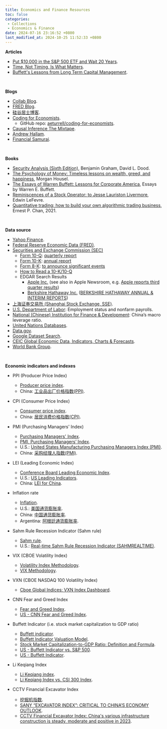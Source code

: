 ```yaml
---
title: Economics and Finance Resources
toc: false
categories:
 - Collections
 - Economics & Finance
date: 2024-07-16 23:16:52 +0800
last_modified_at: 2024-10-25 11:52:33 +0800
---
```


**Articles**

- [Put \$10,000 in the S&P 500 ETF and Wait 20 Years](https://www.investopedia.com/articles/personal-finance/022216/put-10000-sp-500-etf-and-wait-20-years.asp).
- [Time, Not Timing, Is What Matters](https://www.capitalgroup.com/individual/planning/investing-fundamentals/time-not-timing-is-what-matters.html).
- [Buffett's Lessons from Long Term Capital Management](https://novelinvestor.com/buffetts-lessons-long-term-capital-management/).

<br>

**Blogs**

- [Collab Blog](https://collabfund.com/blog/).
- [FRED Blog](https://fredblog.stlouisfed.org/).
- [硅谷居士博客](https://blog.wenxuecity.com/myoverview/80634/).
- [Coding for Economists](https://aeturrell.github.io/coding-for-economists/intro.html).
  - GitHub repo: [aeturrell/coding-for-economists](https://github.com/aeturrell/coding-for-economists).
- [Causal Inference The Mixtape](https://mixtape.scunning.com/).
- [Andrew Hallam](https://andrewhallam.com/).
- [Financial Samurai](https://www.financialsamurai.com/).

<br>

**Books**

- [Security Analysis (Sixth Edition)](https://glenbradford.com/files/Stocks/security-analysis-benjamin-graham-6th-edition-pdf-february-24-2010-12-08-am-3-0-meg.pdf), Benjamin Graham, David L. Dood.
- [The Psychology of Money: Timeless lessons on wealth, greed, and happiness](https://pdflake.com/wp-content/uploads/2021/08/The-Psychology-of-Money-PDF-Book-By-Morgan-Housel.pdf), Morgan Housel.
- [The Essays of Warren Buffett: Lessons for Corporate America](http://csinvesting.org/wp-content/uploads/2015/05/Essays-of-Warren-Buffett-_-Lessons-for-Corporate-America_Cunningham.pdf), Essays by Warren E. Buffett.
- [Reminiscences of a Stock Operator: to Jesse Lauriston Livermore](https://www.trendfollowing.com/whitepaper/Edwin_LeFevre_Reminiscences_of_a_Stock_Operator.pdf), Edwin LeFevre.
- [Quantitative trading: how to build your own algorithmic trading business](https://www.myquant.cn/uploads/default/original/1X/4c7037365a4bf1623734c1c899baed7855061ace.pdf), Ernest P. Chan, 2021.

<br>

**Data source**

- [Yahoo Finance](https://finance.yahoo.com/).
- [Federal Reserve Economic Data (FRED)](https://fred.stlouisfed.org/).
- [Securities and Exchange Commission (SEC)](https://www.sec.gov/)
  - [Form 10-Q](https://www.sec.gov/files/form10-q.pdf): [quarterly report](https://www.investopedia.com/terms/1/10q.asp)
  - [Form 10-K](https://www.sec.gov/files/form10-k.pdf): [annual report](https://www.investopedia.com/terms/1/10-k.asp)
  - [Form 8-K](https://www.sec.gov/files/form8-k.pdf): [to announce significant events](https://www.investopedia.com/terms/1/8-k.asp)
  - [How to Read a 10-K/10-Q](https://www.investor.gov/introduction-investing/general-resources/news-alerts/alerts-bulletins/investor-bulletins/how-read)
  - EDGAR Search Results
    - [Apple Inc.](https://www.sec.gov/cgi-bin/browse-edgar?action=getcompany&CIK=0000320193&owner=include&count=40) (see also in Apple Newsroom, e.g. [Apple reports third quarter results](https://www.apple.com/newsroom/2024/08/apple-reports-third-quarter-results/))
    - [Berkshire Hathaway Inc.](https://www.sec.gov/cgi-bin/browse-edgar?action=getcompany&CIK=0001067983&type=&dateb=&owner=include&count=40) ([BERKSHIRE HATHAWAY ANNUAL & INTERIM REPORTS](https://www.berkshirehathaway.com/reports.html))
- [上海证券交易所 (Shanghai Stock Exchange, SSE)](https://www.sse.com.cn/).
- [U.S. Department of Labor](https://www.dol.gov/): Employment status and nonfarm payrolls.
- [National (Chinese) Institution for Finance & Development](http://www.nifd.cn/home/index): China’s macro leverage ratio.
- [United Nations Databases](https://www.un.org/en/library/page/databases).
- [Data.gov](https://data.gov/).
- [Google Dataset Search](https://datasetsearch.research.google.com/).
- [CEIC Global Economic Data, Indicators, Charts & Forecasts](https://www.ceicdata.com/en).
- [World Bank Group](https://www.worldbank.org/en/home).

<br>

**Economic indicators and indexes**

- PPI (Producer Price Index)
  - [Producer price index](https://en.wikipedia.org/wiki/Producer_price_index).
  - China: [工业品出厂价格指数(PPI)](https://data.eastmoney.com/cjsj/ppi.html).
- CPI (Consumer Price Index)
  - [Consumer price index](https://en.wikipedia.org/wiki/Consumer_price_index).
  - China: [居民消费价格指数(CPI)](https://data.eastmoney.com/cjsj/cpi.html).
- PMI (Purchasing Managers' Index)
  - [Purchasing Managers' Index](https://en.wikipedia.org/wiki/Purchasing_Managers%27_Index).
  - [PMI, Purchasing Managers’ Index](https://www.pmi.spglobal.com/).
  - U.S.: [United States Manufacturing Purchasing Managers Index (PMI)](https://www.investing.com/economic-calendar/manufacturing-pmi-829).
  - China: [采购经理人指数(PMI)](https://data.eastmoney.com/cjsj/pmi.html).
- LEI (Leading Economic Index)
  - [Conference Board Leading Economic Index](https://en.wikipedia.org/wiki/Conference_Board_Leading_Economic_Index).
  - U.S.: [US Leading Indicators](https://www.conference-board.org/topics/us-leading-indicators).
  - China: [LEI for China](https://www.conference-board.org/topics/business-cycle-indicators/press/china-global-lei-june-2023).
- Inflation rate
  - [Inflation](https://en.wikipedia.org/wiki/Inflation).
  - U.S.: [美国通货膨胀率](https://zh.tradingeconomics.com/united-states/inflation-cpi).
  - China: [中国通货膨胀率](https://zh.tradingeconomics.com/china/inflation-cpi).
  - Argentina: [阿根廷通货膨胀率](https://zh.tradingeconomics.com/argentina/inflation-cpi).
- Sahm Rule Recession Indicator (Sahm rule)
  - [Sahm rule](https://en.wikipedia.org/wiki/Sahm_rule).
  - U.S.: [Real-time Sahm Rule Recession Indicator (SAHMREALTIME)](https://fred.stlouisfed.org/series/SAHMREALTIME).
- VIX (CBOE Volatility Index)
  - [Volatility Index Methodology](https://cdn.cboe.com/api/global/us_indices/governance/Volatility_Index_Methodology_Cboe_Volatility_Index.pdf).
  - [VIX Methodology](https://cdn.cboe.com/resources/vix/VIX_Methodology.pdf).
- VXN (CBOE NASDAQ 100 Volatility Index)
  - [Cboe Global Indices: VXN Index Dashboard](https://www.cboe.com/us/indices/dashboard/vxn/).

- CNN Fear and Greed Index
  - [Fear and Greed Index](https://www.cnn.com/markets/fear-and-greed).
  - [US - CNN Fear and Greed Index](https://en.macromicro.me/charts/50108/cnn-fear-and-greed).
- Buffett Indicator (i.e. stock market capitalization to GDP ratio)
  - [Buffett indicator](https://en.wikipedia.org/wiki/Buffett_indicator).
  - [Buffett Indicator Valuation Model](https://www.currentmarketvaluation.com/models/buffett-indicator.php).
  - [Stock Market Capitalization-to-GDP Ratio: Definition and Formula](https://www.investopedia.com/terms/m/marketcapgdp.asp).
  - [US - Buffett Indicator vs. S&P 500](https://en.macromicro.me/charts/406/us-buffet-index-gspc).
  - [US - Buffett Indicator](https://en.macromicro.me/series/617/wilshire5000-to-gdp).
- Li Keqiang Index
  - [Li Keqiang index](https://en.wikipedia.org/wiki/Li_Keqiang_index).
  - [Li Keqiang Index vs. CSI 300 Index](https://en.macromicro.me/charts/778/mm-cn-li-keqiang-index).
- CCTV Financial Excavator Index
  - [挖掘机指数](https://wiki.mbalib.com/wiki/%E6%8C%96%E6%8E%98%E6%9C%BA%E6%8C%87%E6%95%B0).
  - [SANY “EXCAVATOR INDEX”: CRITICAL TO CHINA’S ECONOMY OUTLOOK](https://trends.directindustry.com/sany/project-52887-165936.html).
  - [CCTV Financial Excavator Index: China's various infrastructure construction is steady, moderate and positive in 2023](https://news.futunn.com/en/flash/16299949/cctv-financial-excavator-index-china-s-various-infrastructure-construction-is?level=1&data_ticket=1721034821442308).

